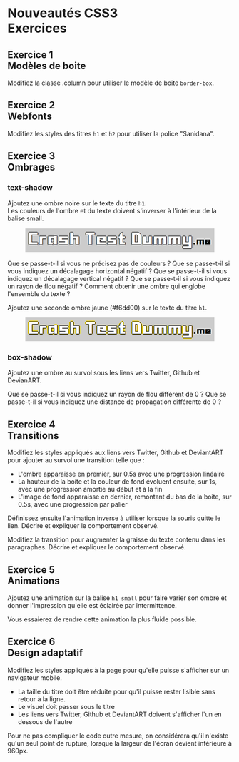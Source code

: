 # Nouveautés CSS3<br />Exercices


## Exercice 1<br />Modèles de boite

Modifiez la classe .column pour utiliser le modèle de boite `border-box`.  


## Exercice 2<br />Webfonts

Modifiez les styles des titres `h1` et `h2` pour utiliser la police "Sanidana".


## Exercice 3<br />Ombrages

### text-shadow

Ajoutez une ombre noire sur le texte du titre `h1`.  
Les couleurs de l'ombre et du texte doivent s'inverser à l'intérieur de la balise small.

<figure>
  <img src="assets/exercices/text-shadow-1.png" alt="text-shadow" />
</figure>

Que se passe-t-il si vous ne précisez pas de couleurs ?
Que se passe-t-il si vous indiquez un décalagage horizontal négatif ?
Que se passe-t-il si vous indiquez un décalagage vertical négatif ?
Que se passe-t-il si vous indiquez un rayon de flou négatif ?
Comment obtenir une ombre qui englobe l'ensemble du texte ?

Ajoutez une seconde ombre jaune (#f6dd00) sur le texte du titre `h1`.

<figure>
  <img src="assets/exercices/text-shadow-2.png" alt="text-shadow" />
</figure>

### box-shadow

Ajoutez une ombre au survol sous les liens vers Twitter, Github et DevianART.

Que se passe-t-il si vous indiquez un rayon de flou différent de 0 ?
Que se passe-t-il si vous indiquez une distance de propagation différente de 0 ?


## Exercice 4<br />Transitions

Modifiez les styles appliqués aux liens vers Twitter, Github et DeviantART pour ajouter au survol une transition telle que :

* L'ombre apparaisse en premier, sur 0.5s avec une progression linéaire
* La hauteur de la boite et la couleur de fond évoluent ensuite, sur 1s, avec une progression amortie au début et à la fin
* L'image de fond apparaisse en dernier, remontant du bas de la boite, sur 0.5s, avec une progression par palier

Définissez ensuite l'animation inverse à utiliser lorsque la souris quitte le lien. Décrire et expliquer le comportement observé.

Modifiez la transition pour augmenter la graisse du texte contenu dans les paragraphes. Décrire et expliquer le comportement observé.


## Exercice 5<br />Animations

Ajoutez une animation sur la balise `h1 small` pour faire varier son ombre et donner l'impression qu'elle est éclairée par intermittence.

Vous essaierez de rendre cette animation la plus fluide possible.

## Exercice 6<br />Design adaptatif

Modifiez les styles appliqués à la page pour qu'elle puisse s'afficher sur un navigateur mobile.

* La taille du titre doit être réduite pour qu'il puisse rester lisible sans retour à la ligne.
* Le visuel doit passer sous le titre
* Les liens vers Twitter, Github et DeviantART doivent s'afficher l'un en dessous de l'autre

Pour ne pas compliquer le code outre mesure, on considérera qu'il n'existe qu'un seul point de rupture, lorsque la largeur de l'écran devient inférieure à 960px.
